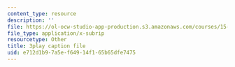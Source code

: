 ```yaml
---
content_type: resource
description: ''
file: https://ol-ocw-studio-app-production.s3.amazonaws.com/courses/15-071-the-analytics-edge-spring-2017/e712d1b97a5ef64914f165b65dfe7475_qhOVXxNXAug.srt
file_type: application/x-subrip
resourcetype: Other
title: 3play caption file
uid: e712d1b9-7a5e-f649-14f1-65b65dfe7475
---
```

